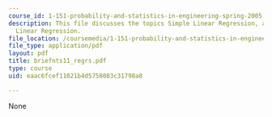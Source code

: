```yaml
---
course_id: 1-151-probability-and-statistics-in-engineering-spring-2005
description: This file discusses the topics Simple Linear Regression, and Multiple
  Linear Regression.
file_location: /coursemedia/1-151-probability-and-statistics-in-engineering-spring-2005/eaac6fcef11021b4d5758083c31798a8_briefnts11_regrs.pdf
file_type: application/pdf
layout: pdf
title: briefnts11_regrs.pdf
type: course
uid: eaac6fcef11021b4d5758083c31798a8

---
```

None